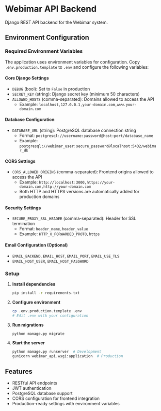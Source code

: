 # Webimar API Backend

Django REST API backend for the Webimar system.

## Environment Configuration

### Required Environment Variables

The application uses environment variables for configuration. Copy `.env.production.template` to `.env` and configure the following variables:

#### Core Django Settings
- `DEBUG` (bool): Set to `False` in production
- `SECRET_KEY` (string): Django secret key (minimum 50 characters)
- `ALLOWED_HOSTS` (comma-separated): Domains allowed to access the API
  - Example: `localhost,127.0.0.1,your-domain.com,www.your-domain.com`

#### Database Configuration
- `DATABASE_URL` (string): PostgreSQL database connection string
  - Format: `postgresql://username:password@host:port/database_name`
  - Example: `postgresql://webimar_user:secure_password@localhost:5432/webimar_db`

#### CORS Settings
- `CORS_ALLOWED_ORIGINS` (comma-separated): Frontend origins allowed to access the API
  - Example: `http://localhost:3000,https://your-domain.com,http://your-domain.com`
  - Both HTTP and HTTPS versions are automatically added for production domains

#### Security Settings
- `SECURE_PROXY_SSL_HEADER` (comma-separated): Header for SSL termination
  - Format: `header_name,header_value`
  - Example: `HTTP_X_FORWARDED_PROTO,https`

#### Email Configuration (Optional)
- `EMAIL_BACKEND`, `EMAIL_HOST`, `EMAIL_PORT`, `EMAIL_USE_TLS`
- `EMAIL_HOST_USER`, `EMAIL_HOST_PASSWORD`

### Setup

1. **Install dependencies**
   ```bash
   pip install -r requirements.txt
   ```

2. **Configure environment**
   ```bash
   cp .env.production.template .env
   # Edit .env with your configuration
   ```

3. **Run migrations**
   ```bash
   python manage.py migrate
   ```

4. **Start the server**
   ```bash
   python manage.py runserver  # Development
   gunicorn webimar_api.wsgi:application  # Production
   ```

## Features

- RESTful API endpoints
- JWT authentication
- PostgreSQL database support
- CORS configuration for frontend integration
- Production-ready settings with environment variables
